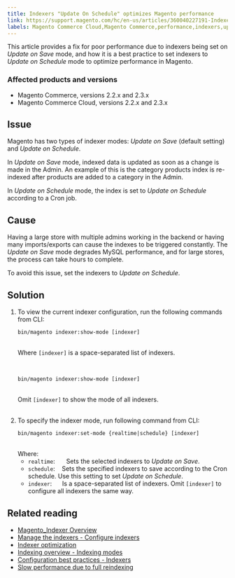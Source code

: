```yaml
---
title: Indexers "Update On Schedule" optimizes Magento performance  
link: https://support.magento.com/hc/en-us/articles/360040227191-Indexers-Update-On-Schedule-optimizes-Magento-performance-
labels: Magento Commerce Cloud,Magento Commerce,performance,indexers,update on save,update on schedule,best practices,2.3.x,2.2.x
---
```


<p>This article provides a fix for poor performance due to indexers being set on <em>Update on Save</em> mode, and how it is a best practice to set indexers to <em>Update on Schedule</em> mode to optimize performance in Magento.</p>
<h3>Affected products and versions</h3>
<ul>
<li>Magento Commerce, versions 2.2.x and 2.3.x</li>
<li>Magento Commerce Cloud, versions 2.2.x and 2.3.x</li>
</ul>
<h2>Issue</h2>
<p>Magento has two types of indexer modes: <em>Update on Save</em> (default setting) and <em>Update on Schedule</em>.</p>
<p>In <em>Update on Save</em> mode, indexed data is updated as soon as a change is made in the Admin. An example of this is the category products index is re-indexed after products are added to a category in the Admin.</p>
<p>In <em>Update on Schedule</em> mode, the index is set to <em>Update on Schedule</em> according to a Cron job.</p>
<h2>Cause</h2>
<p>Having a large store with multiple admins working in the backend or having many imports/exports can cause the indexes to be triggered constantly. The <em>Update on Save</em> mode degrades MySQL performance, and for large stores, the process can take hours to complete.</p>
<p>To avoid this issue, set the indexers to <em>Update on Schedule</em>.</p>
<h2>Solution</h2>
<ol>
<li>To view the current indexer configuration, run the following commands from CLI:<br/>
<pre><code class="language-xml">bin/magento indexer:show-mode [indexer]</code></pre>
<br/> Where <code>[indexer]</code> is a space-separated list of indexers.
<p> </p>
<pre><code class="language-xml">bin/magento indexer:show-mode [indexer]</code></pre>
<p><br/> Omit <code>[indexer]</code> to show the mode of all indexers.</p>
</li>
 
<li>To specify the indexer mode, run following command from CLI:<br/>
<pre><code class="language-xml">bin/magento indexer:set-mode {realtime|schedule} [indexer]</code></pre>
<br/> Where:<br/>
<ul>
<li>
<code>realtime</code>:    Sets the selected indexers to <em>Update on Save</em>.</li>
<li>
<code>schedule</code>:    Sets the specified indexers to save according to the Cron schedule. Use this setting to set <em>Update on Schedule</em>.</li>
<li>
<code>indexer</code>:      Is a space-separated list of indexers. Omit <code>[indexer]</code> to configure all indexers the same way.</li>
</ul>
</li>
</ol>
<h2>Related reading</h2>
<ol>
</ol><ul>
<li><a href="https://devdocs.magento.com/guides/v2.3/mrg/ce/Indexer.html">Magento_Indexer Overview</a></li>
<li><a href="https://devdocs.magento.com/guides/v2.3/config-guide/cli/config-cli-subcommands-index.html#configure-indexers">Manage the indexers - Configure indexers</a></li>
<li><a href="https://devdocs.magento.com/guides/v2.3/extension-dev-guide/indexer-batch.html">Indexer optimization</a></li>
<li><a href="https://devdocs.magento.com/guides/v2.3/extension-dev-guide/indexing.html#m2devgde-indexing-modes">Indexing overview - Indexing modes</a></li>
<li><a href="https://devdocs.magento.com/guides/v2.3/performance-best-practices/configuration.html#indexers">Configuration best practices - Indexers</a></li>
<li><a href="https://support.magento.com/hc/en-us/articles/360039207872">Slow performance due to full reindexing</a></li>
</ul>
